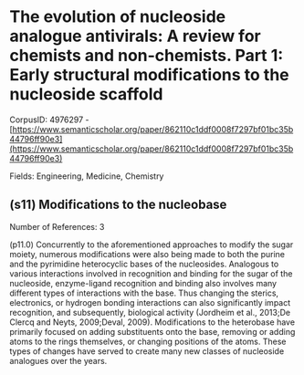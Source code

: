 # The evolution of nucleoside analogue antivirals: A review for chemists and non-chemists. Part 1: Early structural modifications to the nucleoside scaffold

CorpusID: 4976297 - [https://www.semanticscholar.org/paper/862110c1ddf0008f7297bf01bc35b44796ff90e3](https://www.semanticscholar.org/paper/862110c1ddf0008f7297bf01bc35b44796ff90e3)

Fields: Engineering, Medicine, Chemistry

## (s11) Modifications to the nucleobase
Number of References: 3

(p11.0) Concurrently to the aforementioned approaches to modify the sugar moiety, numerous modifications were also being made to both the purine and the pyrimidine heterocyclic bases of the nucleosides. Analogous to various interactions involved in recognition and binding for the sugar of the nucleoside, enzyme-ligand recognition and binding also involves many different types of interactions with the base. Thus changing the sterics, electronics, or hydrogen bonding interactions can also significantly impact recognition, and subsequently, biological activity (Jordheim et al., 2013;De Clercq and Neyts, 2009;Deval, 2009). Modifications to the heterobase have primarily focused on adding substituents onto the base, removing or adding atoms to the rings themselves, or changing positions of the atoms. These types of changes have served to create many new classes of nucleoside analogues over the years.
